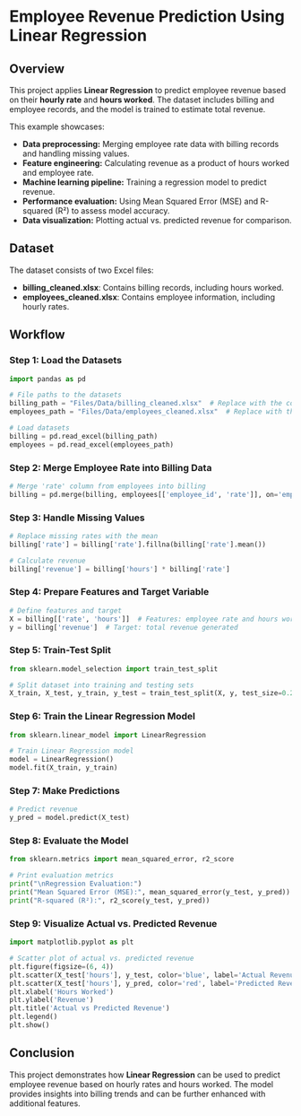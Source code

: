 # Employee Revenue Prediction Using Linear Regression

## Overview

This project applies **Linear Regression** to predict employee revenue based on their **hourly rate** and **hours worked**. The dataset includes billing and employee records, and the model is trained to estimate total revenue.

This example showcases:

- **Data preprocessing:** Merging employee rate data with billing records and handling missing values.
- **Feature engineering:** Calculating revenue as a product of hours worked and employee rate.
- **Machine learning pipeline:** Training a regression model to predict revenue.
- **Performance evaluation:** Using Mean Squared Error (MSE) and R-squared (R²) to assess model accuracy.
- **Data visualization:** Plotting actual vs. predicted revenue for comparison.

## Dataset

The dataset consists of two Excel files:

- **billing_cleaned.xlsx**: Contains billing records, including hours worked.
- **employees_cleaned.xlsx**: Contains employee information, including hourly rates.

## Workflow

### Step 1: Load the Datasets

```python
import pandas as pd

# File paths to the datasets
billing_path = "Files/Data/billing_cleaned.xlsx"  # Replace with the correct file path
employees_path = "Files/Data/employees_cleaned.xlsx"  # Replace with the correct file path

# Load datasets
billing = pd.read_excel(billing_path)
employees = pd.read_excel(employees_path)
```

### Step 2: Merge Employee Rate into Billing Data

```python
# Merge 'rate' column from employees into billing
billing = pd.merge(billing, employees[['employee_id', 'rate']], on='employee_id', how='left')
```

### Step 3: Handle Missing Values

```python
# Replace missing rates with the mean
billing['rate'] = billing['rate'].fillna(billing['rate'].mean())

# Calculate revenue
billing['revenue'] = billing['hours'] * billing['rate']
```

### Step 4: Prepare Features and Target Variable

```python
# Define features and target
X = billing[['rate', 'hours']]  # Features: employee rate and hours worked
y = billing['revenue']  # Target: total revenue generated
```

### Step 5: Train-Test Split

```python
from sklearn.model_selection import train_test_split

# Split dataset into training and testing sets
X_train, X_test, y_train, y_test = train_test_split(X, y, test_size=0.2, random_state=42)
```

### Step 6: Train the Linear Regression Model

```python
from sklearn.linear_model import LinearRegression

# Train Linear Regression model
model = LinearRegression()
model.fit(X_train, y_train)
```

### Step 7: Make Predictions

```python
# Predict revenue
y_pred = model.predict(X_test)
```

### Step 8: Evaluate the Model

```python
from sklearn.metrics import mean_squared_error, r2_score

# Print evaluation metrics
print("\nRegression Evaluation:")
print("Mean Squared Error (MSE):", mean_squared_error(y_test, y_pred))
print("R-squared (R²):", r2_score(y_test, y_pred))
```

### Step 9: Visualize Actual vs. Predicted Revenue

```python
import matplotlib.pyplot as plt

# Scatter plot of actual vs. predicted revenue
plt.figure(figsize=(6, 4))
plt.scatter(X_test['hours'], y_test, color='blue', label='Actual Revenue')
plt.scatter(X_test['hours'], y_pred, color='red', label='Predicted Revenue')
plt.xlabel('Hours Worked')
plt.ylabel('Revenue')
plt.title('Actual vs Predicted Revenue')
plt.legend()
plt.show()
```

## Conclusion

This project demonstrates how **Linear Regression** can be used to predict employee revenue based on hourly rates and hours worked. The model provides insights into billing trends and can be further enhanced with additional features.

